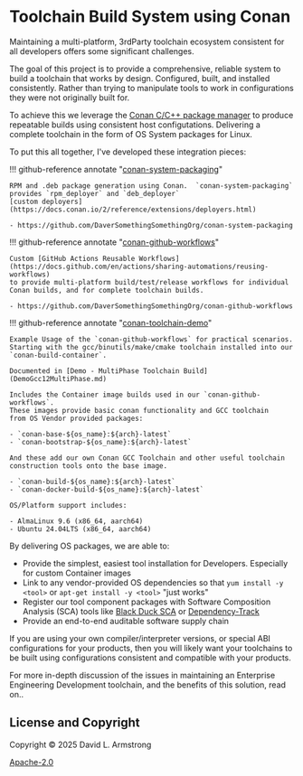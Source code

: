 # Toolchain Build System using Conan

Maintaining a multi-platform, 3rdParty toolchain ecosystem consistent
for all developers offers some significant challenges.

The goal of this project is to provide a comprehensive, reliable system
to build a toolchain that works by design.  Configured, built, and installed
consistently.  Rather than trying to manipulate tools to work in
configurations they were not originally built for.

To achieve this we leverage the [Conan C/C++ package manager](https://conan.io)
to produce repeatable builds using consistent host configutations.
Delivering a complete toolchain in the form of OS System packages for Linux.

To put this all together, I've developed these integration pieces:

!!! github-reference annotate "[conan-system-packaging](https://github.com/DaverSomethingSomethingOrg/conan-system-packaging)"

    RPM and .deb package generation using Conan.  `conan-system-packaging`
    provides `rpm_deployer` and `deb_deployer`
    [custom deployers](https://docs.conan.io/2/reference/extensions/deployers.html)
    
    - https://github.com/DaverSomethingSomethingOrg/conan-system-packaging

!!! github-reference annotate "[conan-github-workflows](https://github.com/DaverSomethingSomethingOrg/conan-github-workflows)"

    Custom [GitHub Actions Reusable Workflows](https://docs.github.com/en/actions/sharing-automations/reusing-workflows)
    to provide multi-platform build/test/release workflows for individual
    Conan builds, and for complete toolchain builds.

    - https://github.com/DaverSomethingSomethingOrg/conan-github-workflows

!!! github-reference annotate "[conan-toolchain-demo](https://github.com/DaverSomethingSomethingOrg/conan-toolchain-demo)"

    Example Usage of the `conan-github-workflows` for practical scenarios.
    Starting with the gcc/binutils/make/cmake toolchain installed into our
    `conan-build-container`.

    Documented in [Demo - MultiPhase Toolchain Build](DemoGcc12MultiPhase.md)

    Includes the Container image builds used in our `conan-github-workflows`.
    These images provide basic conan functionality and GCC toolchain
    from OS Vendor provided packages:

    - `conan-base-${os_name}:${arch}-latest`
    - `conan-bootstrap-${os_name}:${arch}-latest`
    
    And these add our own Conan GCC Toolchain and other useful toolchain
    construction tools onto the base image.

    - `conan-build-${os_name}:${arch}-latest`
    - `conan-docker-build-${os_name}:${arch}-latest`

    OS/Platform support includes:
    
    - AlmaLinux 9.6 (x86_64, aarch64)
    - Ubuntu 24.04LTS (x86_64, aarch64)

By delivering OS packages, we are able to:

- Provide the simplest, easiest tool installation for Developers.
  Especially for custom Container images
- Link to any vendor-provided OS dependencies so that `yum install -y <tool>`
  or `apt-get install -y <tool>` "just works"
- Register our tool component packages with Software Composition
  Analysis (SCA) tools like
  [Black Duck SCA](https://www.blackduck.com/software-composition-analysis-tools/black-duck-sca.html)
  or [Dependency-Track](https://dependencytrack.org/)
- Provide an end-to-end auditable software supply chain

If you are using your own compiler/interpreter versions, or special ABI
configurations for your products, then you will likely want your
toolchains to be built using configurations consistent and compatible with
your products.

For more in-depth discussion of the issues in maintaining an Enterprise
Engineering Development toolchain, and the benefits of this solution,
read on..

## License and Copyright

Copyright © 2025 David L. Armstrong

[Apache-2.0](LICENSE.txt)
